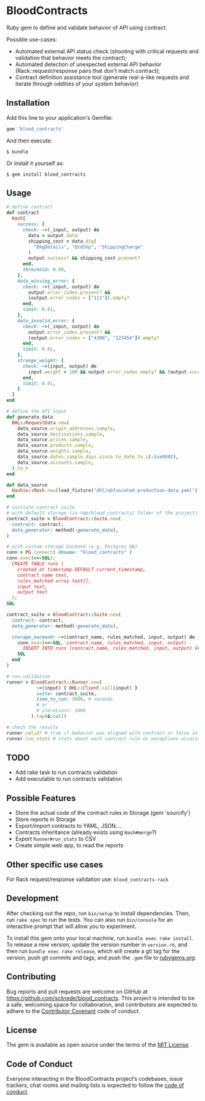 # BloodContracts

Ruby gem to define and validate behavior of API using contract.

Possible use-cases:
- Automated external API status check (shooting with critical requests and validation that behavior meets the contract);
- Automated detection of unexpected external API behavior (Rack::request/response pairs that don't match contract);
- Contract definition assistance tool (generate real-a-like requests and iterate through oddities of your system behavior)


## Installation

Add this line to your application's Gemfile:

```ruby
gem 'blood_contracts'
```

And then execute:

    $ bundle

Or install it yourself as:

    $ gem install blood_contracts

## Usage

```ruby
# define contract
def contract
  Hash[
    success: {
      check: ->(_input, output) do
        data = output.data
        shipping_cost = data.dig(
          "BkgDetails", "QtdShp", "ShippingCharge"
        )
        output.success? && shipping_cost.present?
      end,
      threshold: 0.98,
    },
    data_missing_error: {
      check: ->(_input, output) do
        output.error_codes.present? &&
        (output.error_codes - ["111"]).empty?
      end,
      limit: 0.01,
    },
    data_invalid_error: {
      check: ->(_input, output) do
        output.error_codes.present? &&
        (output.error_codes - ["4300", "123454"]).empty?
      end,
      limit: 0.01,
    },
    strange_weight: {
      check: ->(input, output) do
        input.weight > 100 && output.error_codes.empty? && !output.success?
      end,
      limit: 0.01,
    }
  ]
end

# define the API input
def generate_data
  DHL::RequestData.new(
    data_source.origin_addresses.sample,
    data_source.destinations.sample,
    data_source.prices.sample,
    data_source.products.sample,
    data_source.weights.sample,
    data_source.dates.sample.days.since.to_date.to_s(:iso8601),
    data_source.accounts.sample,
  ).to_h
end

def data_source
  Hashie::Mash.new(load_fixture("dhl/obfuscated-production-data.yaml"))
end

# initiate contract suite
# with default storage (in tmp/blood_contracts/ folder of the project)
contract_suite = BloodContract::Suite.new(
  contract: contract,
  data_generator: method(:generate_data),
)

# with custom storage backend (e.g. Postgres DB)
conn = PG.connect( dbname: "blood_contracts" )
conn.exec(<<~SQL);
  CREATE TABLE runs (
    created_at timestamp DEFAULT current_timestamp,
    contract_name text,
    rules_matched array text[],
    input text,
    output text
  );
SQL

contract_suite = BloodContract::Suite.new(
  contract: contract,
  data_generator: method(:generate_data),

  storage_backend: ->(contract_name, rules_matched, input, output) do
    conn.exec(<<~SQL, contract_name, rules_matched, input, output)
      INSERT INTO runs (contract_name, rules_matched, input, output) VALUES (?, ?, ?, ?);
    SQL
  end
)

# run validation
runner = BloodContract::Runner.new(
           ->(input) { DHL::Client.call(input) }
           suite: contract_suite,
           time_to_run: 3600, # seconds
           # or
           # iterations: 1000
         ).tap(&:call)

# chech the results
runner.valid? # true if behavior was aligned with contract or false in any other case
runner.run_stats # stats about each contract rule or exceptions occasions during the run

```

## TODO
- Add rake task to run contracts validation
- Add executable to run contracts validation

## Possible Features
- Store the actual code of the contract rules in Storage (gem 'sourcify')
- Store reports in Storage
- Export/import contracts to YAML, JSON....
- Contracts inheritance (already exists using `Hash#merge`?)
- Export `Runner#run_stats` to CSV
- Create simple web app, to read the reports

## Other specific use cases

For Rack request/response validation use: `blood_contracts-rack`

## Development

After checking out the repo, run `bin/setup` to install dependencies. Then, run `rake spec` to run the tests. You can also run `bin/console` for an interactive prompt that will allow you to experiment.

To install this gem onto your local machine, run `bundle exec rake install`. To release a new version, update the version number in `version.rb`, and then run `bundle exec rake release`, which will create a git tag for the version, push git commits and tags, and push the `.gem` file to [rubygems.org](https://rubygems.org).

## Contributing

Bug reports and pull requests are welcome on GitHub at https://github.com/sclinede/blood_contracts. This project is intended to be a safe, welcoming space for collaboration, and contributors are expected to adhere to the [Contributor Covenant](http://contributor-covenant.org) code of conduct.

## License

The gem is available as open source under the terms of the [MIT License](https://opensource.org/licenses/MIT).

## Code of Conduct

Everyone interacting in the BloodContracts project’s codebases, issue trackers, chat rooms and mailing lists is expected to follow the [code of conduct](https://github.com/sclinede/blood_contracts/blob/master/CODE_OF_CONDUCT.md).
